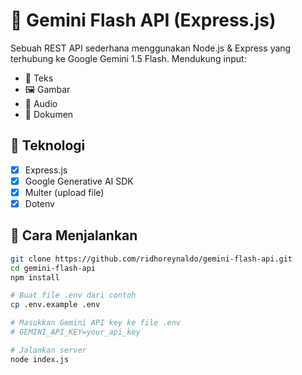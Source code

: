 # 🧠 Gemini Flash API (Express.js)

Sebuah REST API sederhana menggunakan Node.js & Express yang terhubung ke Google Gemini 1.5 Flash. Mendukung input:

- 📝 Teks
- 🖼️ Gambar
- 🎵 Audio
- 📄 Dokumen

## 🔧 Teknologi

- [x] Express.js
- [x] Google Generative AI SDK
- [x] Multer (upload file)
- [x] Dotenv

## 🚀 Cara Menjalankan

```bash
git clone https://github.com/ridhoreynaldo/gemini-flash-api.git
cd gemini-flash-api
npm install

# Buat file .env dari contoh
cp .env.example .env

# Masukkan Gemini API key ke file .env
# GEMINI_API_KEY=your_api_key

# Jalankan server
node index.js
